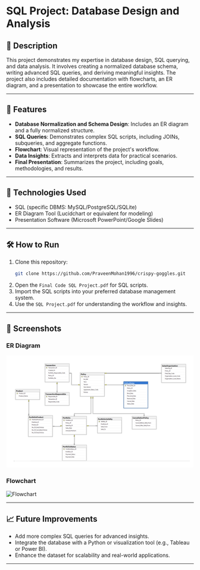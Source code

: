 # **SQL Project: Database Design and Analysis**

## **📖 Description**
This project demonstrates my expertise in database design, SQL querying, and data analysis. It involves creating a normalized database schema, writing advanced SQL queries, and deriving meaningful insights. The project also includes detailed documentation with flowcharts, an ER diagram, and a presentation to showcase the entire workflow.

---

## **🔑 Features**
- **Database Normalization and Schema Design**: Includes an ER diagram and a fully normalized structure.
- **SQL Queries**: Demonstrates complex SQL scripts, including JOINs, subqueries, and aggregate functions.
- **Flowchart**: Visual representation of the project's workflow.
- **Data Insights**: Extracts and interprets data for practical scenarios.
- **Final Presentation**: Summarizes the project, including goals, methodologies, and results.

---

## **🚀 Technologies Used**
- SQL (specific DBMS: MySQL/PostgreSQL/SQLite)
- ER Diagram Tool (Lucidchart or equivalent for modeling)
- Presentation Software (Microsoft PowerPoint/Google Slides)

---

## **🛠️ How to Run**
1. Clone this repository:
   ```bash
   git clone https://github.com/PraveenMohan1996/crispy-goggles.git
   ```
2. Open the `Final Code SQL Project.pdf` for SQL scripts.
3. Import the SQL scripts into your preferred database management system.
4. Use the `SQL Project.pdf` for understanding the workflow and insights.

---

## **📸 Screenshots**
### **ER Diagram**
![ER Diagram](./Screenshot%202024-11-10%20at%2022.27.36.png)

### **Flowchart**
![Flowchart](./Screenshot%202024-11-28%at%18.49.15.png)

---

## **📈 Future Improvements**
- Add more complex SQL queries for advanced insights.
- Integrate the database with a Python or visualization tool (e.g., Tableau or Power BI).
- Enhance the dataset for scalability and real-world applications.

---
